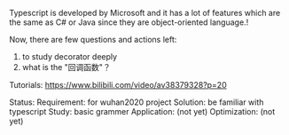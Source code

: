 Typescript is developed by Microsoft and it has a lot of features which are the same as C# or Java since they are object-oriented language.!

Now, there are few questions and actions left:
1. to study decorator deeply
2. what is the "回调函数"？

Tutorials:
https://www.bilibili.com/video/av38379328?p=20

Status:
Requirement: for wuhan2020 project
Solution: be familiar with typescript
Study: basic grammer
Application: (not yet)
Optimization: (not yet)
